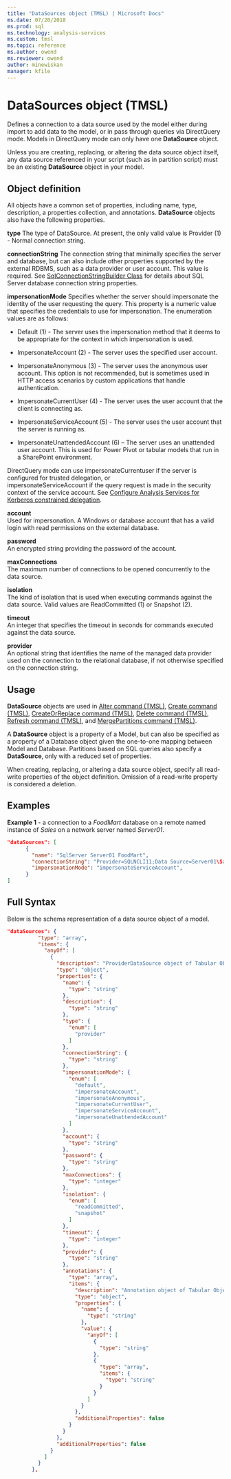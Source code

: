 ```yaml
---
title: "DataSources object (TMSL) | Microsoft Docs"
ms.date: 07/20/2018
ms.prod: sql
ms.technology: analysis-services
ms.custom: tmsl
ms.topic: reference
ms.author: owend
ms.reviewer: owend
author: minewiskan
manager: kfile
---
```

# DataSources object (TMSL)

  Defines a connection to a data source used by the model either during import to add data to the model, or in pass through queries via DirectQuery mode.  Models in DirectQuery mode can only have one **DataSource** object.  
  
 Unless you are creating, replacing, or altering the  data source object itself, any data source referenced in your script (such as in partition script) must be an existing **DataSource** object in your model.  
  
## Object definition  

 All objects have a common set of properties, including name, type, description, a properties collection, and annotations. **DataSource** objects also have the following properties.  
  
 **type** 
 The type of DataSource. At present, the only valid value is Provider (1) - Normal connection string.  
  
 **connectionString** 
 The connection string that minimally specifies the server and database, but can also include other properties supported by the external RDBMS, such as a data provider or user account. This value is required. See [SqlConnectionStringBuilder Class](https://msdn.microsoft.com/library/ms254500\(v=vs.110\).aspx) for details about SQL Server database connection string properties.  
  
 **impersonationMode** 
 Specifies whether the server should impersonate the identity of the user requesting the query. This property is a numeric value that specifies the credentials to use for impersonation. The enumeration values are as follows:  
  
- Default (1) - The server uses the impersonation method that it deems to be appropriate for the context in which impersonation is used.  
  
- ImpersonateAccount (2) - The server uses the specified user account.  
  
- ImpersonateAnonymous (3) - The server uses the anonymous user account.  This option is not recommended, but is sometimes used in HTTP access scenarios by custom applications that handle authentication.  
  
- ImpersonateCurrentUser (4) - The server uses the user account that the client is connecting as.  
  
- ImpersonateServiceAccount (5) - The server uses the user account that the server is running as.  
  
- ImpersonateUnattendedAccount (6) – The server uses an unattended user account. This is used for Power Pivot or tabular models that run in a SharePoint environment.  
  
 DirectQuery mode can use impersonateCurrentuser if the server is configured for trusted delegation, or  
                      impersonateServiceAccount if the query request is made in the security context of the service account. See [Configure Analysis Services for Kerberos constrained delegation](https://docs.microsoft.com/sql/analysis-services/instances/configure-analysis-services-for-kerberos-constrained-delegation).  
  
 **account**  
 Used for impersonation. A Windows or database account that has a valid login with read permissions on the external database.  
  
 **password**  
 An encrypted string providing the password of the account.  
  
 **maxConnections**  
 The maximum number of connections to be opened concurrently to the data source.  
  
 **isolation**  
 The kind of isolation that is used when executing commands against the data source. Valid values are ReadCommitted (1) or Snapshot (2).  
  
 **timeout**  
 An integer that specifies the timeout in seconds for commands executed against the data source.  
  
 **provider**  
 An optional string that identifies the name of the managed data provider used on the connection to the relational database, if not otherwise specified on the connection string.  
  
## Usage  

 **DataSource** objects are used in [Alter command &#40;TMSL&#41;](alter-command-tmsl.md), [Create command &#40;TMSL&#41;](create-command-tmsl.md), [CreateOrReplace command &#40;TMSL&#41;](createorreplace-command-tmsl.md), [Delete command &#40;TMSL&#41;](delete-command-tmsl.md), [Refresh command &#40;TMSL&#41;](refresh-command-tmsl.md), and [MergePartitions command &#40;TMSL&#41;](mergepartitions-command-tmsl.md).  
  
 A **DataSource** object is a property of a Model, but can also be specified as a property of a Database object given the one-to-one mapping between Model and Database.  Partitions based on SQL queries also specify a **DataSource**, only with a reduced set of properties.  
  
 When creating, replacing, or altering a data source object, specify all read-write properties of the object definition. Omission of a read-write property is considered a deletion.  
  
## Examples  

 **Example 1** - a connection to a *FoodMart* database on a remote named instance of *Sales* on a network server named *Server01*.  
  
```json   
"dataSources": [  
      {  
        "name": "SqlServer Server01 FoodMart",  
        "connectionString": "Provider=SQLNCLI11;Data Source=Server01\Sales;Initial Catalog=Foodmart;Integrated Security=SSPI;Persist Security Info=false",  
        "impersonationMode": "impersonateServiceAccount",  
      }  
]  
```  

## Full Syntax  

 Below is the schema representation of a data source object of a model.  
  
```json   
"dataSources": {  
          "type": "array",  
          "items": {  
            "anyOf": [  
              {  
                "description": "ProviderDataSource object of Tabular Object Model (TOM)",  
                "type": "object",  
                "properties": {  
                  "name": {  
                    "type": "string"  
                  },  
                  "description": {  
                    "type": "string"  
                  },  
                  "type": {  
                    "enum": [  
                      "provider"  
                    ]  
                  },  
                  "connectionString": {  
                    "type": "string"  
                  },  
                  "impersonationMode": {  
                    "enum": [  
                      "default",  
                      "impersonateAccount",  
                      "impersonateAnonymous",  
                      "impersonateCurrentUser",  
                      "impersonateServiceAccount",  
                      "impersonateUnattendedAccount"  
                    ]  
                  },  
                  "account": {  
                    "type": "string"  
                  },  
                  "password": {  
                    "type": "string"  
                  },  
                  "maxConnections": {  
                    "type": "integer"  
                  },  
                  "isolation": {  
                    "enum": [  
                      "readCommitted",  
                      "snapshot"  
                    ]  
                  },  
                  "timeout": {  
                    "type": "integer"  
                  },  
                  "provider": {  
                    "type": "string"  
                  },  
                  "annotations": {  
                    "type": "array",  
                    "items": {  
                      "description": "Annotation object of Tabular Object Model (TOM)",  
                      "type": "object",  
                      "properties": {  
                        "name": {  
                          "type": "string"  
                        },  
                        "value": {  
                          "anyOf": [  
                            {  
                              "type": "string"  
                            },  
                            {  
                              "type": "array",  
                              "items": {  
                                "type": "string"  
                              }  
                            }  
                          ]  
                        }  
                      },  
                      "additionalProperties": false  
                    }  
                  }  
                },  
                "additionalProperties": false  
              }  
            ]  
          }  
        },  
  
```  